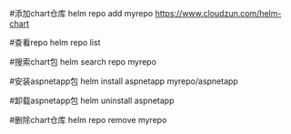 #添加chart仓库
helm repo add myrepo https://www.cloudzun.com/helm-chart

#查看repo
helm repo list

#搜索chart包
helm search repo myrepo

#安装aspnetapp包
helm install aspnetapp myrepo/aspnetapp

#卸载aspnetapp包
helm uninstall aspnetapp

#删除chart仓库
helm repo remove myrepo
